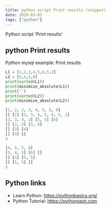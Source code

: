 ```yaml
---
title: python script Print results (snippet)
date: 2020-03-03
tags: ["python"]
---
```

Python script 'Print results'


## python Print results

Python mysql example: Print results

```python
L1 = [1,2,3,4,5,6,5,2]
L2 = [5,4,5,6]
print(sorted(L1))
print(minimize_absolute(L1))
print('')
print(sorted(L2))
print(minimize_absolute(L2))

[1, 2, 2, 3, 4, 5, 5, 6]
[] [1] [2, 3, 4, 5, 6, 5, 2]
[2, 3, 4, 2] [5, 5] [6]
[] [2, 2] [3, 4]
[] [3] [4]
[] [4] []
4

[4, 5, 5, 6]
[5, 4, 5] [6] []
[] [4] [5, 5]
[] [5, 5] []
5

```

## Python links

- Learn Python: https://pythonbasics.org/
- Python Tutorial: https://pythonspot.com
